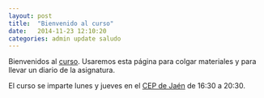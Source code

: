 ```yaml
---
layout: post
title:  "Bienvenido al curso"
date:   2014-11-23 12:10:20
categories: admin update saludo
---
```

Bienvenidos al [curso](http://curso-nube.github.io). Usaremos esta página para colgar materiales y para llevar un diario de la asignatura.

El curso se imparte lunes y jueves en el [CEP de Jaén](http://www.cepjaen.es/) de 16:30 a 20:30. 

